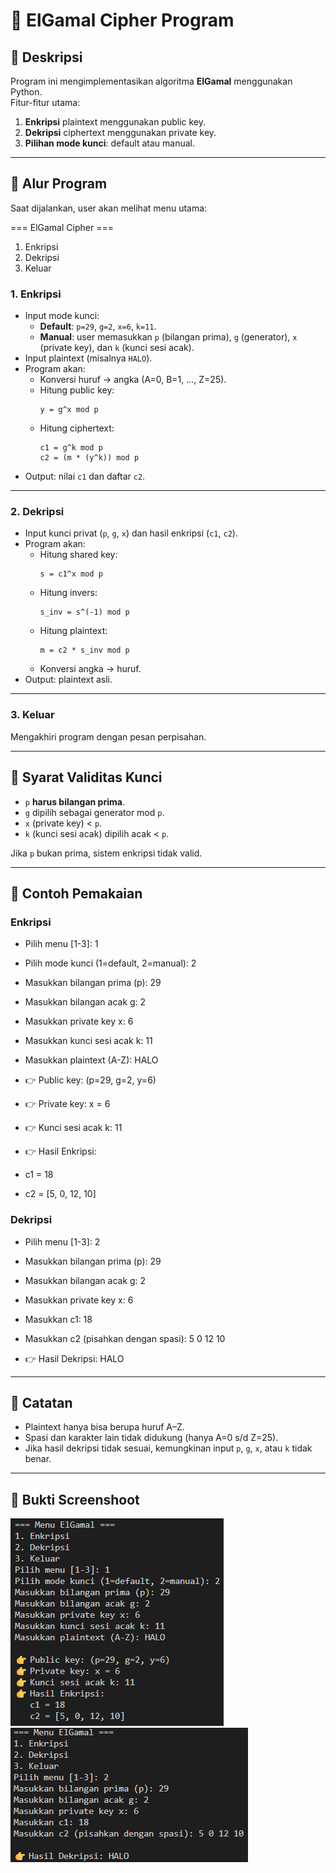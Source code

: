# 🔐 ElGamal Cipher Program

## 📌 Deskripsi
Program ini mengimplementasikan algoritma **ElGamal** menggunakan Python.  
Fitur-fitur utama:  
1. **Enkripsi** plaintext menggunakan public key.  
2. **Dekripsi** ciphertext menggunakan private key.  
3. **Pilihan mode kunci**: default atau manual.  

---

## 📌 Alur Program
Saat dijalankan, user akan melihat menu utama:

=== ElGamal Cipher ===

1. Enkripsi  
2. Dekripsi  
3. Keluar  

### 1. Enkripsi
- Input mode kunci:  
  - **Default**: `p=29`, `g=2`, `x=6`, `k=11`.  
  - **Manual**: user memasukkan `p` (bilangan prima), `g` (generator), `x` (private key), dan `k` (kunci sesi acak).  
- Input plaintext (misalnya `HALO`).  
- Program akan:  
  - Konversi huruf → angka (A=0, B=1, ..., Z=25).  
  - Hitung public key:  
    ```
    y = g^x mod p
    ```
  - Hitung ciphertext:  
    ```
    c1 = g^k mod p
    c2 = (m * (y^k)) mod p
    ```
- Output: nilai `c1` dan daftar `c2`.

---

### 2. Dekripsi
- Input kunci privat (`p`, `g`, `x`) dan hasil enkripsi (`c1`, `c2`).  
- Program akan:  
  - Hitung shared key:  
    ```
    s = c1^x mod p
    ```
  - Hitung invers:  
    ```
    s_inv = s^(-1) mod p
    ```
  - Hitung plaintext:  
    ```
    m = c2 * s_inv mod p
    ```
  - Konversi angka → huruf.  
- Output: plaintext asli.

---

### 3. Keluar
Mengakhiri program dengan pesan perpisahan.

---

## 📌 Syarat Validitas Kunci
- `p` **harus bilangan prima**.  
- `g` dipilih sebagai generator mod `p`.  
- `x` (private key) < `p`.  
- `k` (kunci sesi acak) dipilih acak < `p`.  

Jika `p` bukan prima, sistem enkripsi tidak valid.

---

## 📌 Contoh Pemakaian

### Enkripsi
- Pilih menu [1-3]: 1
- Pilih mode kunci (1=default, 2=manual): 2
- Masukkan bilangan prima (p): 29
- Masukkan bilangan acak g: 2
- Masukkan private key x: 6
- Masukkan kunci sesi acak k: 11
- Masukkan plaintext (A-Z): HALO

- 👉 Public key: (p=29, g=2, y=6)
- 👉 Private key: x = 6
- 👉 Kunci sesi acak k: 11
- 👉 Hasil Enkripsi:
- c1 = 18
- c2 = [5, 0, 12, 10]

### Dekripsi

- Pilih menu [1-3]: 2
- Masukkan bilangan prima (p): 29
- Masukkan bilangan acak g: 2
- Masukkan private key x: 6
- Masukkan c1: 18
- Masukkan c2 (pisahkan dengan spasi): 5 0 12 10

- 👉 Hasil Dekripsi: HALO
---

## 📌 Catatan
- Plaintext hanya bisa berupa huruf A–Z.  
- Spasi dan karakter lain tidak didukung (hanya A=0 s/d Z=25).  
- Jika hasil dekripsi tidak sesuai, kemungkinan input `p`, `g`, `x`, atau `k` tidak benar.  

---

## 📌 Bukti Screenshoot
![Enkripsi](Screenshots\enkripsi.png)  
![Dekripsi](Screenshots\dekripsi.png) 
